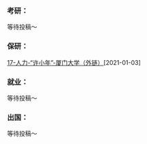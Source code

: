 ### 考研：

等待投稿～

### 保研：

[17-人力-“许小年”-厦门大学（外链）](升学就业/商学院/17-人力-许小年.md)[2021-01-03]

### 就业：

等待投稿～

### 出国：

等待投稿～
